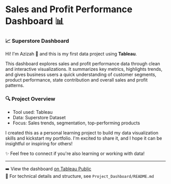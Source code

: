 


# Sales and Profit Performance Dashboard 📊

### 📈 Superstore Dashboard
Hi! I'm Azizah 👋 and this is my first data project using **Tableau**.

This dashboard explores sales and profit performance data through clean and interactive visualizations. It summarizes key metrics, highlights trends, and gives business users a quick understanding of customer segments, product performance, state contribution and overall sales and profit patterns.

### 🔍 Project Overview
- Tool used: Tableau
- Data: Superstore Dataset
- Focus: Sales trends, segmentation, top-performing products

I created this as a personal learning project to build my data visualization skills and kickstart my portfolio. I'm excited to share it, and I hope it can be insightful or inspiring for others!

✨ Feel free to connect if you're also learning or working with data!

---

➡️ View the dashboard [on Tableau Public](https://public.tableau.com/views/SuperstoreDashboard1_17464702977070/Analysis?:language=en-US&:sid=&:redirect=auth&:display_count=n&:origin=viz_share_link)  
📂 For technical details and structure, see `Project_Dashboard/README.md`
